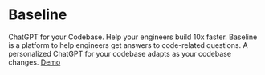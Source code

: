 # Baseline

ChatGPT for your Codebase. Help your engineers build 10x faster. Baseline is a platform to help engineers get answers to code-related questions. A personalized ChatGPT for your codebase adapts as your codebase changes. [Demo](https://www.youtube.com/watch?v=CclaGk2Zj6Q)
